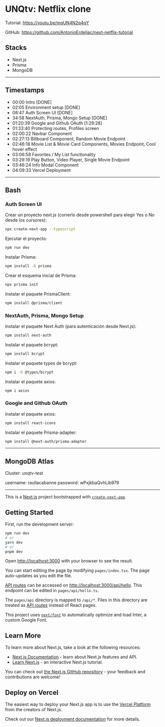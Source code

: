 # UNQtv: Netflix clone

Tutorial: https://youtu.be/mqUN4N2q4qY

GitHub: https://github.com/AntonioErdeljac/next-netflix-tutorial

## Stacks

- Next.js
- Prisma
- MongoDB

---

## Timestamps
- 00:00 Intro [DONE]
- 02:05 Environment setup [DONE]
- 08:47 Auth Screen UI [DONE]
- 34:58 NextAuth, Prisma, Mongo Setup [DONE]
- 01:20:39 Google and Github OAuth [1:29:28]
- 01:33:40 Protecting routes, Profiles screen
- 02:00:22 Navbar Component
- 02:27:13 Billboard Component, Random Movie Endpoint
- 02:46:18 Movie List & Movie Card Components, Movies Endpoint, Cool hover effect
- 03:06:58 Favorites / My List functionality
- 03:29:19 Play Button, Video Player, Single Movie Endpoint
- 03:46:24 Info Modal Component
- 04:09:33 Vercel Deployment

---

## Bash

### Auth Screen UI

Crear un proyecto next.js (correrlo desde powershell para elegir Yes o No desde los cursores):

```sh
npx create-next-app --typescript
```

Ejecutar el proyecto:

```sh
npm run dev
```

Instalar Prisma:

```sh
npm install -D prisma
```

Crear el esquema inicial de Prisma:

```sh
npx prisma init
```

Instalar el paquete PrismaClient:

```sh
npm install @prisma/client
```

### NextAuth, Prisma, Mongo Setup

Instalar el paquete Next Auth (para autenticación desde Next.js):

```sh
npm install next-auth
```

Instalar el paquete bcrypt:

```sh
npm install bcrypt
```

Instalar el paquete types de bcrypt:

```sh
npm i -D @types/bcrypt
```

Instalar el paquete axios:

```sh
npm i axios
```

### Google and Github OAuth

Instalar el paquete axios:

```sh
npm install react-icons
```

Instalar el paquete Prisma-adapter:

```sh
npm install @next-auth/prisma-adapter
```
---

## MongoDB Atlas

Cluster: unqtv-test

username: raullacabanne
password: wPxjkbaQvhLib979

---

This is a [Next.js](https://nextjs.org/) project bootstrapped with [`create-next-app`](https://github.com/vercel/next.js/tree/canary/packages/create-next-app).

## Getting Started

First, run the development server:

```bash
npm run dev
# or
yarn dev
# or
pnpm dev
```

Open [http://localhost:3000](http://localhost:3000) with your browser to see the result.

You can start editing the page by modifying `pages/index.tsx`. The page auto-updates as you edit the file.

[API routes](https://nextjs.org/docs/api-routes/introduction) can be accessed on [http://localhost:3000/api/hello](http://localhost:3000/api/hello). This endpoint can be edited in `pages/api/hello.ts`.

The `pages/api` directory is mapped to `/api/*`. Files in this directory are treated as [API routes](https://nextjs.org/docs/api-routes/introduction) instead of React pages.

This project uses [`next/font`](https://nextjs.org/docs/basic-features/font-optimization) to automatically optimize and load Inter, a custom Google Font.

## Learn More

To learn more about Next.js, take a look at the following resources:

- [Next.js Documentation](https://nextjs.org/docs) - learn about Next.js features and API.
- [Learn Next.js](https://nextjs.org/learn) - an interactive Next.js tutorial.

You can check out [the Next.js GitHub repository](https://github.com/vercel/next.js/) - your feedback and contributions are welcome!

## Deploy on Vercel

The easiest way to deploy your Next.js app is to use the [Vercel Platform](https://vercel.com/new?utm_medium=default-template&filter=next.js&utm_source=create-next-app&utm_campaign=create-next-app-readme) from the creators of Next.js.

Check out our [Next.js deployment documentation](https://nextjs.org/docs/deployment) for more details.
